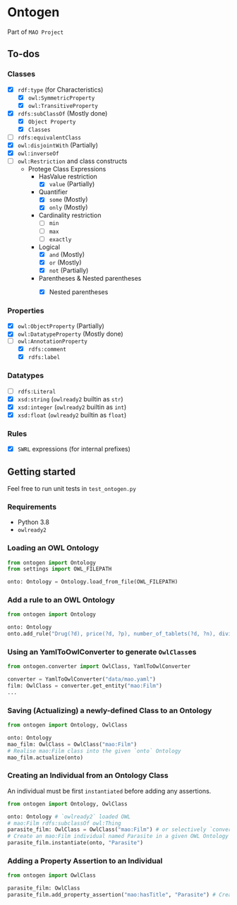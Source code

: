 # Ontogen
Part of `MAO Project`
## To-dos
### Classes
- [x] `rdf:type` (for Characteristics)
   - [x] `owl:SymmetricProperty`
   - [x] `owl:TransitiveProperty`
- [x] `rdfs:subClassOf` (Mostly done)
   - [x] `Object Property`
   - [x] `Classes`
- [ ] `rdfs:equivalentClass`
- [x] `owl:disjointWith` (Partially)
- [x] `owl:inverseOf`
- [ ] `owl:Restriction` and class constructs
   - Protege Class Expressions
     - HasValue restriction
       - [x] `value` (Partially)
     - Quantifier
       - [x] `some` (Mostly)
       - [x] `only` (Mostly)
     - Cardinality restriction
       - [ ] `min`
       - [ ] `max`
       - [ ] `exactly`
     - Logical
       - [x] `and` (Mostly)
       - [x] `or` (Mostly)
       - [x] `not` (Partially)
     - Parentheses & Nested parentheses
       - [x] Nested parentheses
   

### Properties
- [x] `owl:ObjectProperty` (Partially)
- [x] `owl:DatatypeProperty` (Mostly done)
- [ ] `owl:AnnotationProperty`
    - [x] `rdfs:comment`
    - [x] `rdfs:label`

### Datatypes
- [ ] `rdfs:Literal`
- [x] `xsd:string` (`owlready2` builtin as `str`)
- [x] `xsd:integer` (`owlready2` builtin as `int`)
- [x] `xsd:float` (`owlready2` builtin as `float`)

### Rules
- [x] `SWRL` expressions (for internal prefixes)

## Getting started
Feel free to run unit tests in `test_ontogen.py`

### Requirements
- Python 3.8
- `owlready2`

### Loading an OWL Ontology
```python
from ontogen import Ontology
from settings import OWL_FILEPATH

onto: Ontology = Ontology.load_from_file(OWL_FILEPATH)
```

### Add a rule to an OWL Ontology
```python
from ontogen import Ontology

onto: Ontology
onto.add_rule("Drug(?d), price(?d, ?p), number_of_tablets(?d, ?n), divide(?r, ?p, ?n) -> price_per_tablet(?d, ?r)")
```

### Using an YamlToOwlConverter to generate `OwlClass`es
```python
from ontogen.converter import OwlClass, YamlToOwlConverter

converter = YamlToOwlConverter("data/mao.yaml")
film: OwlClass = converter.get_entity("mao:Film")
...
```

### Saving (Actualizing) a newly-defined Class to an Ontology
```python
from ontogen import Ontology, OwlClass

onto: Ontology
mao_film: OwlClass = OwlClass("mao:Film")
# Realise mao:Film class into the given `onto` Ontology
mao_film.actualize(onto)
```


### Creating an Individual from an Ontology Class
An individual must be first `instantiated` before adding any assertions.
```python
from ontogen import Ontology, OwlClass

onto: Ontology # `owlready2` loaded OWL
# mao:Film rdfs:subclassOf owl:Thing
parasite_film: OwlClass = OwlClass("mao:Film") # or selectively `converter.get_entity("mao:Film")`
# Create an mao:Film individual named Parasite in a given OWL Ontology
parasite_film.instantiate(onto, "Parasite") 
```

### Adding a Property Assertion to an Individual
```python
from ontogen import OwlClass

parasite_film: OwlClass
parasite_film.add_property_assertion("mao:hasTitle", "Parasite") # Create a property assertion for an individual
```
